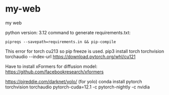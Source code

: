 # my-web
my web

python version: 3.12
command to generate requirements.txt:
```
pipreqs --savepath=requirements.in && pip-compile
```
This error for torch cu213 so pip freeze is used.
pip3 install torch torchvision torchaudio --index-url https://download.pytorch.org/whl/cu121

Have to install xFormers for diffusion model:
https://github.com/facebookresearch/xformers

https://pjreddie.com/darknet/yolo/ (for yolo)
conda install pytorch torchvision torchaudio pytorch-cuda=12.1 -c pytorch-nightly -c nvidia 
